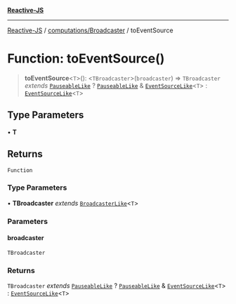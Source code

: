 [**Reactive-JS**](../../../README.md)

***

[Reactive-JS](../../../README.md) / [computations/Broadcaster](../README.md) / toEventSource

# Function: toEventSource()

> **toEventSource**\<`T`\>(): \<`TBroadcaster`\>(`broadcaster`) => `TBroadcaster` *extends* [`PauseableLike`](../../../utils/interfaces/PauseableLike.md) ? [`PauseableLike`](../../../utils/interfaces/PauseableLike.md) & [`EventSourceLike`](../../interfaces/EventSourceLike.md)\<`T`\> : [`EventSourceLike`](../../interfaces/EventSourceLike.md)\<`T`\>

## Type Parameters

• **T**

## Returns

`Function`

### Type Parameters

• **TBroadcaster** *extends* [`BroadcasterLike`](../../interfaces/BroadcasterLike.md)\<`T`\>

### Parameters

#### broadcaster

`TBroadcaster`

### Returns

`TBroadcaster` *extends* [`PauseableLike`](../../../utils/interfaces/PauseableLike.md) ? [`PauseableLike`](../../../utils/interfaces/PauseableLike.md) & [`EventSourceLike`](../../interfaces/EventSourceLike.md)\<`T`\> : [`EventSourceLike`](../../interfaces/EventSourceLike.md)\<`T`\>
